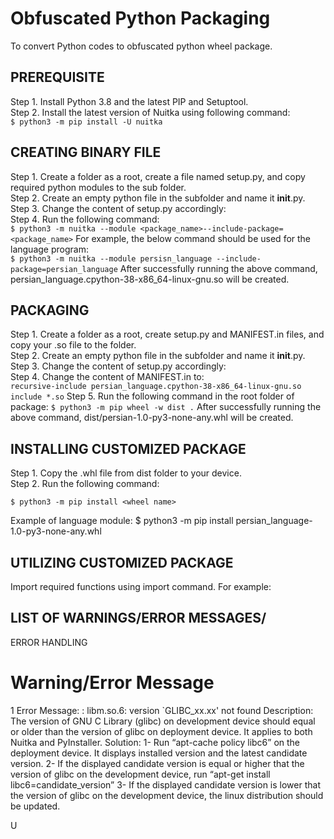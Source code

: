 # Obfuscated Python Packaging
To convert Python codes to obfuscated python wheel package.<br/>
 
## PREREQUISITE
Step 1. Install Python 3.8 and the latest PIP and Setuptool.<br/>
Step 2. Install the latest version of Nuitka using following command:<br/>
`$ python3 -m pip install -U nuitka`

## CREATING BINARY FILE
Step 1. Create a folder as a root, create a file named setup.py, and copy required python modules to the sub folder.<br/>
Step 2. Create an empty python file in the subfolder and name it __init__.py.<br/>
Step 3. Change the content of setup.py accordingly: <br/>
Step 4. Run the following command:<br/>
`$ python3 -m nuitka --module <package_name>--include-package=<package_name>`
For example, the below command should be used for the language program:<br/>
`$ python3 -m nuitka --module persisn_language --include-package=persian_language`
After successfully running the above command, persian_language.cpython-38-x86_64-linux-gnu.so will be created.
## PACKAGING
Step 1. Create a folder as a root, create setup.py and MANIFEST.in files, and copy your .so file to the folder.<br/>
Step 2. Create an empty python file in the subfolder and name it __init__.py.<br/>
Step 3. Change the content of setup.py accordingly:<br/>
Step 4. Change the content of  MANIFEST.in to:<br/>
`recursive-include persian_language.cpython-38-x86_64-linux-gnu.so
include *.so`
Step 5. Run the following command  in the  root folder of package:
`$ python3 -m pip wheel -w dist .`
After successfully running the above command, dist/persian-1.0-py3-none-any.whl will be created.
## INSTALLING CUSTOMIZED PACKAGE
Step 1. Copy the .whl file from dist folder to your device. <br/>
Step 2.  Run the following command:<br/>

`$ python3 -m pip install <wheel name>`

Example of language module: 
$ python3 -m pip install persian_language-1.0-py3-none-any.whl
  
## UTILIZING CUSTOMIZED PACKAGE


Import required functions using import command. For example:


## LIST OF WARNINGS/ERROR MESSAGES/
ERROR HANDLING
#	Warning/Error Message
1	Error Message:     : libm.so.6: version `GLIBC_xx.xx' not found
	Description:	The version of GNU C Library (glibc) on development device should equal or older than the version of glibc on deployment device. It applies to both Nuitka and PyInstaller.
	Solution:	1-	Run “apt-cache policy libc6” on the deployment device. It displays installed version and the latest candidate version.
2-	If the displayed candidate version is equal or higher that the version of glibc on the development device, run “apt-get install libc6=candidate_version”
3-	If the displayed candidate version is lower that the version of glibc on the development device, the linux distribution should be updated.
	



U
